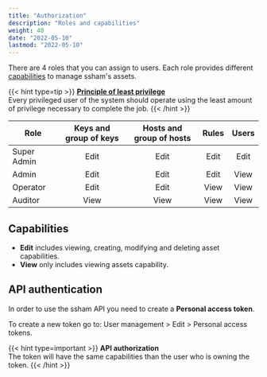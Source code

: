 ```yaml
---
title: "Authorization"
description: "Roles and capabilities"
weight: 40
date: "2022-05-10"
lastmod: "2022-05-10"
---
```


There are 4 roles that you can assign to users. Each role provides different [capabilities](#capabilities) to manage ssham's assets.

{{< hint type=tip >}}
**[Principle of least privilege](https://en.wikipedia.org/wiki/Principle_of_least_privilege)**\
Every privileged user of the system should operate using the least amount of privilege necessary to complete the job.
{{< /hint >}}

Role | Keys and group of keys | Hosts and group of hosts | Rules | Users
--- | :---: | :---: | :---: | :---:
Super Admin | Edit | Edit | Edit | Edit
Admin | Edit | Edit | Edit | View
Operator | Edit | Edit | View | View
Auditor | View | View | View | View

## Capabilities

* **Edit** includes viewing, creating, modifying and deleting asset capabilities. 
* **View** only includes viewing assets capability.

## API authentication

In order to use the ssham API you need to create a **Personal access token**. 

To create a new token go to: User management > Edit > Personal access tokens.

{{< hint type=important >}}
**API authorization**\
The token will have the same capabilities than the user who is owning the token.
{{< /hint >}}

